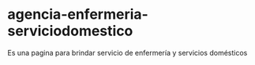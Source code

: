 # agencia-enfermeria-serviciodomestico
Es una pagina para brindar servicio de enfermería y servicios domésticos
